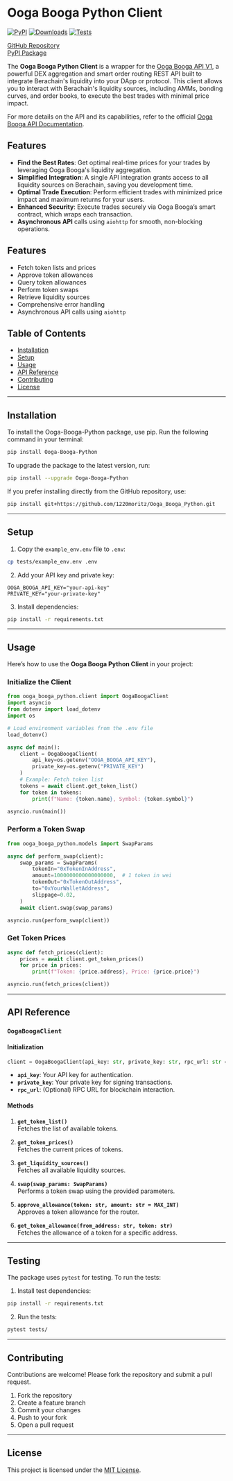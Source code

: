 # Ooga Booga Python Client

[![PyPI](https://img.shields.io/pypi/v/Ooga-Booga-Python)](https://pypi.org/project/Ooga-Booga-Python/) 
[![Downloads](https://static.pepy.tech/badge/Ooga-Booga-Python)](https://pepy.tech/project/Ooga-Booga-Python) 
[![Tests](https://github.com/1220moritz/Ooga_Booga_Python/actions/workflows/tests.yml/badge.svg)](https://github.com/1220moritz/Ooga_Booga_Python/actions/workflows/tests.yml)  

[GitHub Repository](https://github.com/1220moritz/Ooga_Booga_Python)  
[PyPI Package](https://pypi.org/project/Ooga-Booga-Python/)

The **Ooga Booga Python Client** is a wrapper for the [Ooga Booga API V1](https://docs.oogabooga.io/api/), a powerful DEX aggregation and smart order routing REST API built to integrate Berachain's liquidity into your DApp or protocol. This client allows you to interact with Berachain's liquidity sources, including AMMs, bonding curves, and order books, to execute the best trades with minimal price impact.

For more details on the API and its capabilities, refer to the official [Ooga Booga API Documentation](https://docs.oogabooga.io/api/).

## Features

- **Find the Best Rates**: Get optimal real-time prices for your trades by leveraging Ooga Booga's liquidity aggregation.
- **Simplified Integration**: A single API integration grants access to all liquidity sources on Berachain, saving you development time.
- **Optimal Trade Execution**: Perform efficient trades with minimized price impact and maximum returns for your users.
- **Enhanced Security**: Execute trades securely via Ooga Booga’s smart contract, which wraps each transaction.
- **Asynchronous API** calls using `aiohttp` for smooth, non-blocking operations.

## Features

- Fetch token lists and prices
- Approve token allowances
- Query token allowances
- Perform token swaps
- Retrieve liquidity sources
- Comprehensive error handling
- Asynchronous API calls using `aiohttp`

## Table of Contents

- [Installation](#installation)
- [Setup](#setup)
- [Usage](#usage)
- [API Reference](#api-reference)
- [Contributing](#contributing)
- [License](#license)

---

## Installation

To install the Ooga-Booga-Python package, use pip. Run the following command in your terminal:

```bash
pip install Ooga-Booga-Python
```

To upgrade the package to the latest version, run:

```bash
pip install --upgrade Ooga-Booga-Python
```

If you prefer installing directly from the GitHub repository, use:

```bash
pip install git+https://github.com/1220moritz/Ooga_Booga_Python.git
```

---


## Setup

1. Copy the `example_env.env` file to `.env`:

```bash
cp tests/example_env.env .env
```

2. Add your API key and private key:

```plaintext
OOGA_BOOGA_API_KEY="your-api-key"
PRIVATE_KEY="your-private-key"
```

3. Install dependencies:

```bash
pip install -r requirements.txt
```

---

## Usage

Here’s how to use the **Ooga Booga Python Client** in your project:

### Initialize the Client

```python
from ooga_booga_python.client import OogaBoogaClient
import asyncio
from dotenv import load_dotenv
import os

# Load environment variables from the .env file
load_dotenv()

async def main():
    client = OogaBoogaClient(
        api_key=os.getenv("OOGA_BOOGA_API_KEY"),
        private_key=os.getenv("PRIVATE_KEY")
    )
    # Example: Fetch token list
    tokens = await client.get_token_list()
    for token in tokens:
        print(f"Name: {token.name}, Symbol: {token.symbol}")

asyncio.run(main())

```

### Perform a Token Swap

```python
from ooga_booga_python.models import SwapParams

async def perform_swap(client):
    swap_params = SwapParams(
        tokenIn="0xTokenInAddress",
        amount=1000000000000000000,  # 1 token in wei
        tokenOut="0xTokenOutAddress",
        to="0xYourWalletAddress",
        slippage=0.02,
    )
    await client.swap(swap_params)

asyncio.run(perform_swap(client))
```

### Get Token Prices

```python
async def fetch_prices(client):
    prices = await client.get_token_prices()
    for price in prices:
        print(f"Token: {price.address}, Price: {price.price}")

asyncio.run(fetch_prices(client))
```

---

## API Reference

### `OogaBoogaClient`

#### Initialization

```python
client = OogaBoogaClient(api_key: str, private_key: str, rpc_url: str = "https://bartio.rpc.berachain.com/")
```

- **`api_key`**: Your API key for authentication.
- **`private_key`**: Your private key for signing transactions.
- **`rpc_url`**: (Optional) RPC URL for blockchain interaction.

#### Methods

1. **`get_token_list()`**  
   Fetches the list of available tokens.

2. **`get_token_prices()`**  
   Fetches the current prices of tokens.

3. **`get_liquidity_sources()`**  
   Fetches all available liquidity sources.

4. **`swap(swap_params: SwapParams)`**  
   Performs a token swap using the provided parameters.

5. **`approve_allowance(token: str, amount: str = MAX_INT)`**  
   Approves a token allowance for the router.

6. **`get_token_allowance(from_address: str, token: str)`**  
   Fetches the allowance of a token for a specific address.

---

## Testing

The package uses `pytest` for testing. To run the tests:

1. Install test dependencies:

```bash
pip install -r requirements.txt
```

2. Run the tests:

```bash
pytest tests/
```

---

## Contributing

Contributions are welcome! Please fork the repository and submit a pull request.

1. Fork the repository
2. Create a feature branch
3. Commit your changes
4. Push to your fork
5. Open a pull request

---

## License

This project is licensed under the [MIT License](LICENSE).